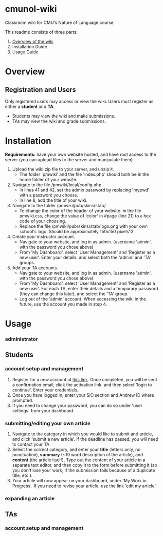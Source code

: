 # cmunol-wiki
Classroom wiki for CMU's Nature of Language course. 

This readme consists of three parts:
1. [Overview of the wiki](/cmunol-wiki#Overview)
2. Installation Guide
3. Usage Guide

# Overview
## Registration and Users

Only registered users may access or view the wiki. Users must register as either a **student** or a **TA**.
- Students may view the wiki and make submissions.
- TAs may view the wiki and grade submissions.



# Installation

**Requirements:** have your own website hosted, and have root access to the server (you can upload files to the server and manipulate them).

1. Upload the wiki.zip file to your server, and unzip it. 
    * The folder 'pmwiki' and the file 'index.php' should both be in the home folder of your website.
2. Navigate to the file /pmwiki/local/config.php
    * In lines 41 and 42, set the admin password by replacing 'mypwd' with a password you choose. 
    * In line 8, add the title of your wiki. 
3. Navigate to the folder /pmwiki/pub/skins/stab/.
    * To change the color of the header of your website: in the file pmwiki.css, change the value of 'color' in #page (line 21) to a hex code of your choosing.
    * Replace the file /pmwiki/pub/skins/stab/logo.png with your own school's logo. Should be approximately 150x150 pixels^2. 
4. Create your instructor account.
    * Navigate to your website, and log in as admin. (username 'admin', with the password you chose above)
    * From 'My Dashboard', select 'User Management' and 'Register as a new user'. Enter your details, and select both the 'admin' and 'TA' groups.
5. Add your TA accounts.
    * Navigate to your website, and log in as admin. (username 'admin', with the password you chose above)
    * From 'My Dashboard', select 'User Management' and 'Register as a new user'. For each TA, enter their details and a temporary password (they can change this later), and select the 'TA' group.
    * Log out of the 'admin' account. When accessing the wiki in the future, use the account you made in step 4.

# Usage
### administrator

## Students

### account setup and management

1. Register for a new account at [this link](https://cmunol-wiki.com/pmwiki/pmwiki.php?n=WikiHome.MyDashboard?action=user/new). Once completed, you will be sent a confirmation email; click the activation link, and then select 'login to continue'. Enter your credentials.
2. Once you have logged in, enter your SIO section and Andrew ID where prompted. 
3. If you need to change your password, you can do so under 'user settings' from your dashboard. 

### submitting/editing your own article

1. Navigate to the category in which you would like to submit and article, and click 'submit a new article'. If the deadline has passed, you will need to contact your TA.
2. Select the correct category, and enter your **title** (letters only, no punctuation), **summary** (~10 word description of the article), and **content** (the article itself). Type out the content of your article in a separate text editor, and then copy it to the form before submitting it (so you don't lose your work, if the submission fails because of a duplicate title, etc.). 
3. Your article will now appear on your dashboard, under 'My Work in Progress'. If you need to revise your article, use the link 'edit my article'.

### expanding an article


## TAs

### account setup and management

